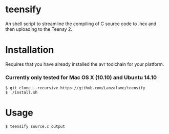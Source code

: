 # teensify
An shell script to streamline the compiling of C source code to .hex and then uploading to the Teensy 2.

# Installation

Requires that you have already installed the avr toolchain for your platform.

### Currently only tested for Mac OS X (10.10) and Ubuntu 14.10

    $ git clone --recursive https://github.com/Lanzafame/teensify
	$ ./install.sh

# Usage
   
    $ teensify source.c output

